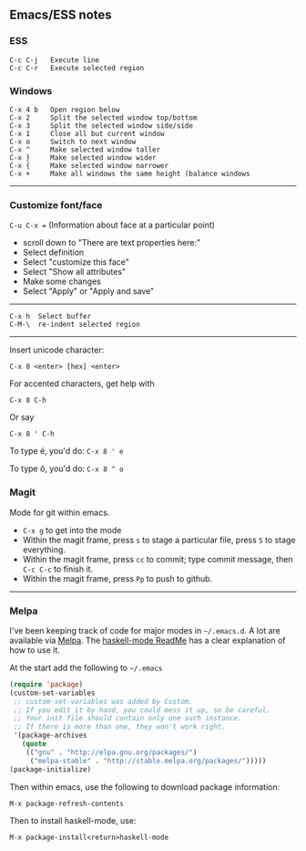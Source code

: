 ## Emacs/ESS notes

### ESS

```
C-c C-j   Execute line
C-c C-r   Execute selected region
```

### Windows

```
C-x 4 b   Open region below
C-x 2     Split the selected window top/bottom
C-x 3     Split the selected window side/side
C-x 1     Close all but current window
C-x o     Switch to next window
C-x ^     Make selected window taller
C-x }     Make selected window wider
C-x {     Make selected window narrower
C-x +     Make all windows the same height (balance windows
```

---

### Customize font/face

`C-u C-x =`   (Information about face at a particular point)

- scroll down to "There are text properties here:"
- Select definition
- Select "customize this face"
- Select "Show all attributes"
- Make some changes
- Select "Apply" or "Apply and save"

---

```
C-x h  Select buffer
C-M-\  re-indent selected region
```

---

Insert unicode character:

```
C-x 8 <enter> [hex] <enter>
```

For accented characters, get help with

```
C-x 8 C-h
```

Or say

```
C-x 8 ' C-h
```

To type é, you'd do: `C-x 8 ' e`

To type ô, you'd do: `C-x 8 ^ o`


### Magit

Mode for git within emacs.

- `C-x g` to get into the mode
- Within the magit frame, press `s` to stage a particular file,
  press `S` to stage everything.
- Within the magit frame, press `cc` to commit; type commit message,
  then `C-c C-c` to finish it.
- Within the magit frame, press `Pp` to push to github.

---

### Melpa

I've been keeping track of code for major modes in `~/.emacs.d`. A lot
are available via [Melpa](https://melpa.org). The [haskell-mode
ReadMe](https://github.com/haskell/haskell-mode) has a clear
explanation of how to use it.

At the start add the following to `~/.emacs`

```lisp
(require 'package)
(custom-set-variables
 ;; custom-set-variables was added by Custom.
 ;; If you edit it by hand, you could mess it up, so be careful.
 ;; Your init file should contain only one such instance.
 ;; If there is more than one, they won't work right.
 '(package-archives
   (quote
    (("gnu" . "http://elpa.gnu.org/packages/")
     ("melpa-stable" . "http://stable.melpa.org/packages/")))))
(package-initialize)
```

Then within emacs, use the following to download package information:

```
M-x package-refresh-contents
```

Then to install haskell-mode, use:

```
M-x package-install<return>haskell-mode
```
